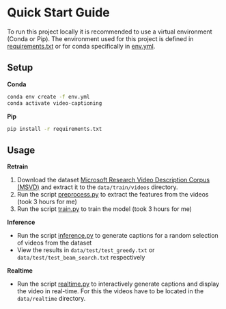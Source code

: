 # Quick Start Guide

To run this project locally it is recommended to use a virtual environment (Conda or Pip).
The environment used for this project is defined in [requirements.txt](requirements.txt) or for conda specifically in [env.yml](env.yml).

## Setup

**Conda**
```bash
conda env create -f env.yml
conda activate video-captioning
```

**Pip**
```bash
pip install -r requirements.txt
```

## Usage

**Retrain**

1. Download the dataset [Microsoft Research Video Description Corpus (MSVD)](https://www.kaggle.com/datasets/vtrnanh/msvd-dataset-corpus) and extract it to the `data/train/videos` directory.
2. Run the script [preprocess.py](src/preprocess.py) to extract the features from the videos (took 3 hours for me)
3. Run the script [train.py](src/train.py) to train the model (took 3 hours for me)

**Inference**

- Run the script [inference.py](src/inference.py) to generate captions for a random selection of videos from the dataset
- View the results in `data/test/test_greedy.txt` or `data/test/test_beam_search.txt` respectively

**Realtime**

- Run the script [realtime.py](src/realtime.py) to interactively generate captions and display the video in real-time. For this the videos have to be located in the `data/realtime` directory.
